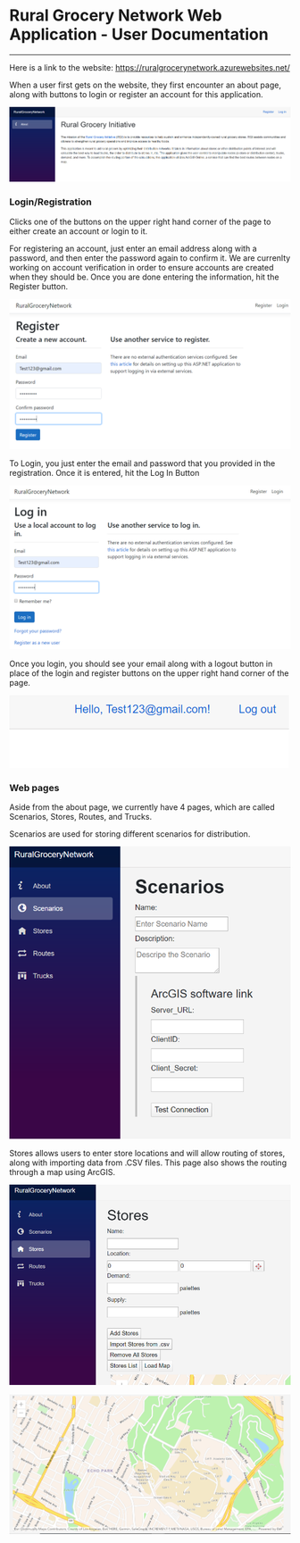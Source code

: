 # Rural Grocery Network Web Application - User Documentation
***

Here is a link to the website: https://ruralgrocerynetwork.azurewebsites.net/

When a user first gets on the website, they first encounter an about page, along with buttons to login or register
an account for this application. 

![About Page](img/about-page.PNG)

### Login/Registration

Clicks one of the buttons on the upper right hand corner of the page to either create an account or login to it.

For registering an account, just enter an email address along with a password, and then enter the password again
to confirm it. We are currenlty working on account verification in order to ensure accounts are created when they
should be. Once you are done entering the information, hit the Register button.

![Register an account](img/register-account.PNG)

To Login, you just enter the email and password that you provided in the registration. Once it is entered, hit the
Log In Button

![Login page](img/login.PNG)

Once you login, you should see your email along with a logout button in place of the login and register buttons
on the upper right hand corner of the page.

![Login Successful](img/login-complete.PNG)


### Web pages

Aside from the about page, we currently have 4 pages, which are called Scenarios, 
Stores, Routes, and Trucks.

Scenarios are used for storing different scenarios for distribution.

![Scenarios Page](img/scenarios-page.PNG)

Stores allows users to enter store locations and will allow routing of stores, along with importing data from .CSV files.
This page also shows the routing through a map using ArcGIS.

![Stores Page](img/stores-page.PNG)

![arcGIS map](img/stores-map.PNG)
